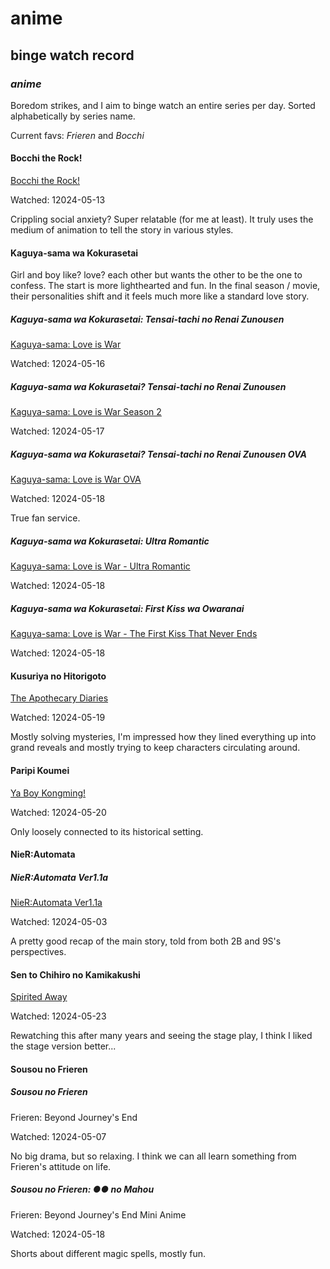 # anime

## binge watch record

### _anime_

Boredom strikes, and I aim to binge watch an entire series per day.
Sorted alphabetically by series name.

Current favs: _Frieren_ and _Bocchi_

#### Bocchi the Rock!

[Bocchi the Rock!](https://myanimelist.net/anime/47917/Bocchi_the_Rock)

Watched: 12024-05-13

Crippling social anxiety?
Super relatable (for me at least).
It truly uses the medium of animation to tell the story in various styles.

#### Kaguya-sama wa Kokurasetai

Girl and boy like? love? each other but wants the other to be the one to confess.
The start is more lighthearted and fun.
In the final season / movie,
their personalities shift and it feels much more like a standard love story.

##### Kaguya-sama wa Kokurasetai: Tensai-tachi no Renai Zunousen

[Kaguya-sama: Love is War](https://myanimelist.net/anime/37999/Kaguya-sama_wa_Kokurasetai__Tensai-tachi_no_Renai_Zunousen)

Watched: 12024-05-16

##### Kaguya-sama wa Kokurasetai? Tensai-tachi no Renai Zunousen

[Kaguya-sama: Love is War Season 2](https://myanimelist.net/anime/40591/Kaguya-sama_wa_Kokurasetai_Tensai-tachi_no_Renai_Zunousen)

Watched: 12024-05-17

##### Kaguya-sama wa Kokurasetai? Tensai-tachi no Renai Zunousen OVA

[Kaguya-sama: Love is War OVA](https://myanimelist.net/anime/43609/Kaguya-sama_wa_Kokurasetai_Tensai-tachi_no_Renai_Zunousen_OVA)

Watched: 12024-05-18

True fan service.

##### Kaguya-sama wa Kokurasetai: Ultra Romantic

[Kaguya-sama: Love is War - Ultra Romantic](https://myanimelist.net/anime/43608/Kaguya-sama_wa_Kokurasetai__Ultra_Romantic)

Watched: 12024-05-18

##### Kaguya-sama wa Kokurasetai: First Kiss wa Owaranai

[Kaguya-sama: Love is War - The First Kiss That Never Ends](https://myanimelist.net/anime/52198/Kaguya-sama_wa_Kokurasetai__First_Kiss_wa_Owaranai)

Watched: 12024-05-18

#### Kusuriya no Hitorigoto

[The Apothecary Diaries](https://myanimelist.net/anime/54492/Kusuriya_no_Hitorigoto)

Watched: 12024-05-19

Mostly solving mysteries,
I'm impressed how they lined everything up into grand reveals
and mostly trying to keep characters circulating around.

#### Paripi Koumei

[Ya Boy Kongming!](https://myanimelist.net/anime/50380/Paripi_Koumei?q=par&cat=anime)

Watched: 12024-05-20

Only loosely connected to its historical setting.

#### NieR:Automata

##### NieR:Automata Ver1.1a

[NieR:Automata Ver1.1a](https://myanimelist.net/anime/51105/NieR_Automata_Ver11a)

Watched: 12024-05-03

A pretty good recap of the main story,
told from both 2B and 9S's perspectives.

#### Sen to Chihiro no Kamikakushi

[Spirited Away](https://myanimelist.net/anime/199/Sen_to_Chihiro_no_Kamikakushi)

Watched: 12024-05-23

Rewatching this after many years and seeing the stage play,
I think I liked the stage version better...

#### Sousou no Frieren

##### Sousou no Frieren

Frieren: Beyond Journey's End

Watched: 12024-05-07

No big drama, but so relaxing.
I think we can all learn something from Frieren's attitude on life.

##### Sousou no Frieren: ●● no Mahou

Frieren: Beyond Journey's End Mini Anime

Watched: 12024-05-18

Shorts about different magic spells,
mostly fun.

<!--

#### Violet Evergarden

[Violet Evergarden](https://myanimelist.net/anime/33352/Violet_Evergarden)

##### Violet Evergarden: Kitto "Ai" wo Shiru Hi ga Kuru no Darou

[Violet Evergarden: The Day You Understand "I Love You" Will Surely Come](https://myanimelist.net/anime/37095/Violet_Evergarden__Kitto_Ai_wo_Shiru_Hi_ga_Kuru_no_Darou)

##### Violet Evergarden Gaiden: Eien to Jidou Shuki Ningyou

[Violet Evergarden: Eternity and the Auto Memory Doll](https://myanimelist.net/anime/39741/Violet_Evergarden_Gaiden__Eien_to_Jidou_Shuki_Ningyou)

##### Violet Evergarden Movie

[Violet Evergarden: The Movie](https://myanimelist.net/anime/37987/Violet_Evergarden_Movie)

-->
